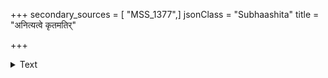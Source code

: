 +++
secondary_sources = [ "MSS_1377",]
jsonClass = "Subhaashita"
title = "अनित्यत्वे कृतमतिर्"

+++

<details><summary>Text</summary>

अनित्यत्वे कृतमतिर् म्लानमाल्येन शोचति।  
नित्यत्वे कृतबुद्धिस्तु भिन्नभाण्डेऽनुशोचति॥
</details>
